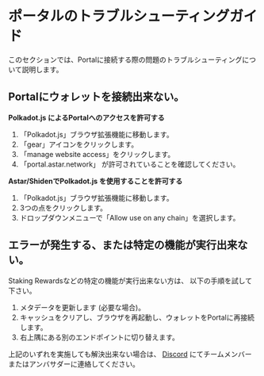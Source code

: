 # ポータルのトラブルシューティングガイド

このセクションでは、Portalに接続する際の問題のトラブルシューティングについて説明します。

## Portalにウォレットを接続出来ない。

**Polkadot.js によるPortalへのアクセスを許可する**
1. 「Polkadot.js」ブラウザ拡張機能に移動します。
2. 「gear」アイコンをクリックします。
3. 「manage website access」をクリックします。
4. 「portal.astar.network」 が許可されていることを確認してください。

**Astar/ShidenでPolkadot.js を使用することを許可する**
1. 「Polkadot.js」ブラウザ拡張機能に移動します。
2. 3つの点をクリックします。
3. ドロップダウンメニューで「Allow use on any chain」を選択します。

## エラーが発生する、または特定の機能が実行出来ない。
Staking Rewardsなどの特定の機能が実行出来ない方は、 以下の手順を試して下さい。
1. メタデータを更新します (必要な場合)。
2. キャッシュをクリアし、ブラウザを再起動し、ウォレットをPortalに再接続します。
3. 右上隅にある別のエンドポイントに切り替えます。

上記のいずれを実施しても解決出来ない場合は、 [Discord](https://discord.gg/2FGq5KqwBh) にてチームメンバーまたはアンバサダーに連絡してください。
